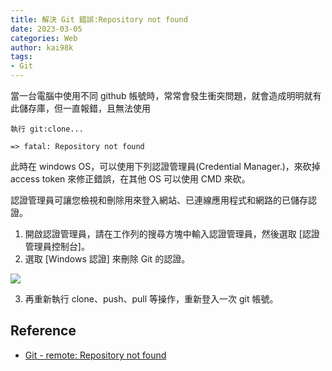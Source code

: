 ```yaml
---
title: 解決 Git 錯誤:Repository not found
date: 2023-03-05    
categories: Web
author: kai98k
tags:
- Git
---
```


當一台電腦中使用不同 github 帳號時，常常會發生衝突問題，就會造成明明就有此儲存庫，但一直報錯，且無法使用

```
執行 git:clone...

=> fatal: Repository not found
```

此時在 windows OS，可以使用下列認證管理員(Credential Manager.)，來砍掉 access token 來修正錯誤，在其他 OS 可以使用 CMD 來砍。

認證管理員可讓您檢視和刪除用來登入網站、已連線應用程式和網路的已儲存認證。

1. 開啟認證管理員，請在工作列的搜尋方塊中輸入認證管理員，然後選取 [認證管理員控制台]。
2. 選取 [Windows 認證] 來刪除 Git 的認證。

![](https://i.imgur.com/6zCMAl0.png)

3. 再重新執行 clone、push、pull 等操作，重新登入一次 git 帳號。

## Reference
- [Git - remote: Repository not found](https://stackoverflow.com/questions/37813568/git-remote-repository-not-found)